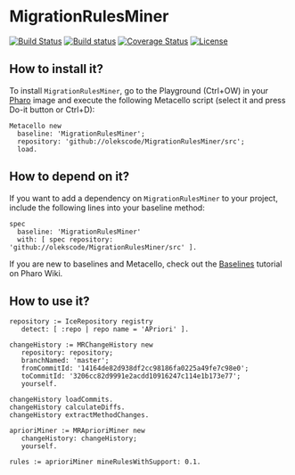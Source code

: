 # MigrationRulesMiner

[![Build Status](https://travis-ci.org/olekscode/MigrationRulesMiner.svg?branch=master)](https://travis-ci.org/olekscode/MigrationRulesMiner)
[![Build status](https://ci.appveyor.com/api/projects/status/ify7vkcfe4a5gp6b?svg=true)](https://ci.appveyor.com/project/olekscode/migrationrulesminer)
[![Coverage Status](https://coveralls.io/repos/github/olekscode/MigrationRulesMiner/badge.svg?branch=master)](https://coveralls.io/github/olekscode/MigrationRulesMiner?branch=master)
[![License](https://img.shields.io/badge/license-MIT-blue.svg)](https://raw.githubusercontent.com/olekscode/MigrationRulesMiner/master/LICENSE)

## How to install it?

To install `MigrationRulesMiner`, go to the Playground (Ctrl+OW) in your [Pharo](https://pharo.org/) image and execute the following Metacello script (select it and press Do-it button or Ctrl+D):

```Smalltalk
Metacello new
  baseline: 'MigrationRulesMiner';
  repository: 'github://olekscode/MigrationRulesMiner/src';
  load.
```

## How to depend on it?

If you want to add a dependency on `MigrationRulesMiner` to your project, include the following lines into your baseline method:

```Smalltalk
spec
  baseline: 'MigrationRulesMiner'
  with: [ spec repository: 'github://olekscode/MigrationRulesMiner/src' ].
```

If you are new to baselines and Metacello, check out the [Baselines](https://github.com/pharo-open-documentation/pharo-wiki/blob/master/General/Baselines.md) tutorial on Pharo Wiki.

## How to use it?

```Smalltalk
repository := IceRepository registry
   detect: [ :repo | repo name = 'APriori' ].

changeHistory := MRChangeHistory new
   repository: repository;
   branchNamed: 'master';
   fromCommitId: '14164de82d938df2cc98186fa0225a49fe7c98e0';
   toCommitId: '3206cc82d9991e2acdd10916247c114e1b173e77';
   yourself.
	
changeHistory loadCommits.
changeHistory calculateDiffs.
changeHistory extractMethodChanges.
	
aprioriMiner := MRAprioriMiner new
   changeHistory: changeHistory;
   yourself.
	
rules := aprioriMiner mineRulesWithSupport: 0.1.
```
